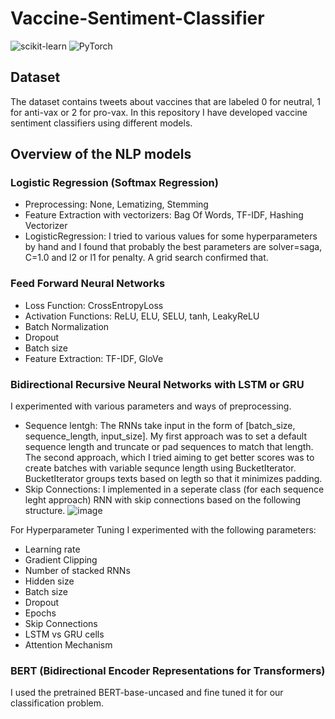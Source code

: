 # Vaccine-Sentiment-Classifier
![scikit-learn](https://img.shields.io/badge/scikit--learn-%23F7931E.svg?style=for-the-badge&logo=scikit-learn&logoColor=white) ![PyTorch](https://img.shields.io/badge/PyTorch-%23EE4C2C.svg?style=for-the-badge&logo=PyTorch&logoColor=white)

## Dataset
The dataset contains tweets about vaccines that are labeled 0 for neutral, 1 for anti-vax or 2 for pro-vax. In this repository I have developed vaccine sentiment classifiers using different models.

## Overview of the NLP models
### Logistic Regression (Softmax Regression)
* Preprocessing: None, Lematizing, Stemming
* Feature Extraction with vectorizers: Bag Of Words, TF-IDF, Hashing Vectorizer
* LogisticRegression: I tried to various values for some hyperparameters by hand and I found that probably the best parameters are solver=saga, C=1.0 and l2 or l1 for penalty. A grid search confirmed that.

### Feed Forward Neural Networks
* Loss Function: CrossEntropyLoss
* Activation Functions: ReLU, ELU, SELU, tanh, LeakyReLU
* Batch Normalization
* Dropout
* Batch size
* Feature Extraction: TF-IDF, GloVe

### Bidirectional Recursive Neural Networks with LSTM or GRU
I experimented with various parameters and ways of preprocessing. 
* Sequence lentgh: The RNNs take input in the form of [batch_size, sequence_length, input_size]. My first approach was to set a default sequence length and truncate or pad sequences to match that length. The second approach, which I tried aiming to get better scores was to create batches with variable sequnce length using BucketIterator. BucketIterator groups texts based on legth so that it minimizes padding. 
* Skip Connections: I implemented in a seperate class (for each sequence leght approach) RNN with skip connections based on the following structure.
![image](https://user-images.githubusercontent.com/60042402/167860747-bcb57f8d-d4ea-49c9-b599-94f7afdbc356.png)

For Hyperparameter Tuning I experimented with the following parameters:
* Learning rate
* Gradient Clipping
* Number of stacked RNNs 
* Hidden size
* Batch size
* Dropout
* Epochs
* Skip Connections
* LSTM vs GRU cells
* Attention Mechanism

### BERT (Bidirectional Encoder Representations for Transformers)
I used the pretrained BERT-base-uncased and fine tuned it for our classification problem.
